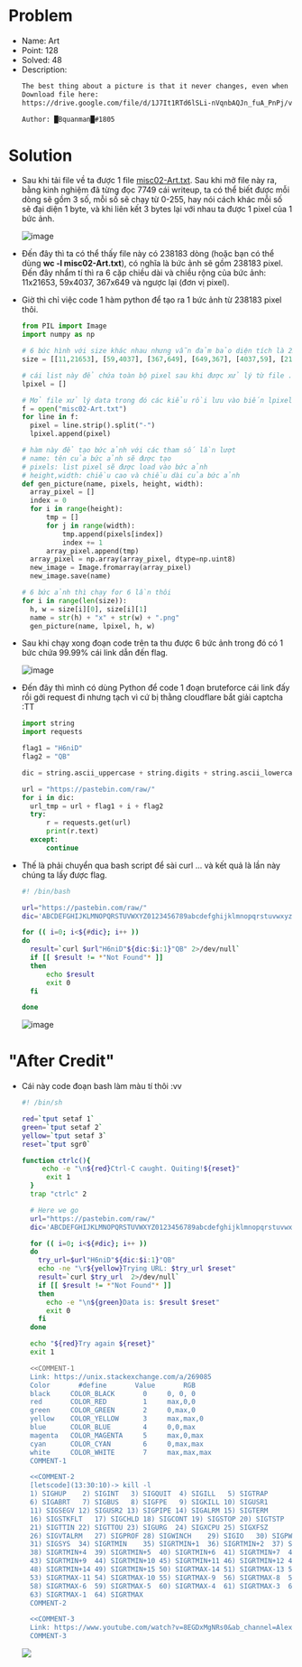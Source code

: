 # Problem
- Name: Art
- Point: 128
- Solved: 48
- Description:
  ```sh
  The best thing about a picture is that it never changes, even when the people in it do, or when it is zoomed in
  Download file here:
  https://drive.google.com/file/d/1J7It1RTd6lSLi-nVqnbAQJn_fuA_PnPj/view?usp=sharing

  Author: █Bquanman█#1805
  ```

# Solution
- Sau khi tải file về  ta được 1 file [misc02-Art.txt](challenge/misc02-Art.txt). Sau khi mở file này ra, bằng kinh nghiệm đã từng đọc 7749 cái writeup, ta có thể  biết được mỗi dòng sẽ gồm 3 số, mỗi số sẽ chạy từ 0-255, hay nói cách khác mỗi số sẽ đại diện 1 byte, và khi liên kết 3 bytes lại với nhau ta được 1 pixel của 1 bức ảnh.

    ![image](tmp/picb1.png)

- Đến đây thì ta có thể thấy file này có 238183 dòng (hoặc bạn có thể dùng **wc -l misc02-Art.txt**), có nghĩa là bức ảnh sẽ gồm 238183 pixel. Đến đây nhẩm tí thì ra 6 cặp chiều dài và chiều rộng của bức ảnh: 11x21653, 59x4037, 367x649 và ngược lại (đơn vị pixel).
- Giờ thì chỉ việc code 1 hàm python để  tạo ra 1 bức ảnh từ 238183 pixel thôi.
  ```python
  from PIL import Image
  import numpy as np

  # 6 bức hình với size khác nhau nhưng vẫn đảm bảo diện tích là 238183
  size = [[11,21653], [59,4037], [367,649], [649,367], [4037,59], [21653,11]]

  # cái list này để chứa toàn bộ pixel sau khi được xử lý từ file .txt
  lpixel = []

  # Mở file xử lý data trong đó các kiểu rồi lưu vào biến lpixel
  f = open("misc02-Art.txt")
  for line in f:
  	pixel = line.strip().split("-")
  	lpixel.append(pixel)

  # hàm này để tạo bức ảnh với các tham số lần lượt
  # name: tên của bức ảnh sẽ được tạo
  # pixels: list pixel sẽ được load vào bức ảnh
  # height,width: chiều cao và chiều dài của bức ảnh
  def gen_picture(name, pixels, height, width):
  	array_pixel = []
  	index = 0
  	for i in range(height):
  		tmp = []
  		for j in range(width):
  			tmp.append(pixels[index])
  			index += 1
  		array_pixel.append(tmp)
  	array_pixel = np.array(array_pixel, dtype=np.uint8)
  	new_image = Image.fromarray(array_pixel)
  	new_image.save(name)

  # 6 bức ảnh thì chạy for 6 lần thôi
  for i in range(len(size)):
  	h, w = size[i][0], size[i][1]
  	name = str(h) + "x" + str(w) + ".png"
  	gen_picture(name, lpixel, h, w)

  ```

- Sau khi chạy xong đoạn code trên ta thu được 6 bức ảnh trong đó có 1 bức chứa 99.99% cái link dẫn đến flag.

  ![image](tmp/picb2.png)

- Đến đây thì mình có dùng Python để code 1 đoạn bruteforce cái link đấy rồi gởi request đi nhưng tạch vì cứ bị thằng cloudflare bắt giải captcha :TT

  ```python
  import string
  import requests

  flag1 = "H6niD"
  flag2 = "QB"

  dic = string.ascii_uppercase + string.digits + string.ascii_lowercase

  url = "https://pastebin.com/raw/"
  for i in dic:
  	url_tmp = url + flag1 + i + flag2
  	try:
  		r = requests.get(url)
  		print(r.text)
  	except:
  		continue

  ```

- Thế là phải chuyển qua bash script để sài curl ... và kết quả là lần này chúng ta lấy được flag.
  ```sh
  #! /bin/bash

  url="https://pastebin.com/raw/"
  dic='ABCDEFGHIJKLMNOPQRSTUVWXYZ0123456789abcdefghijklmnopqrstuvwxyz'

  for (( i=0; i<${#dic}; i++ ))
  do
    result=`curl $url"H6niD"${dic:$i:1}"QB" 2>/dev/null`
    if [[ $result != *"Not Found"* ]]
    then
    	echo $result
    	exit 0
    fi

  done

  ```

  ![image](tmp/picb3.png)

# "After Credit"
- Cái này code đoạn bash làm màu tí thôi :vv

  ```sh
  #! /bin/sh

  red=`tput setaf 1`
  green=`tput setaf 2`
  yellow=`tput setaf 3`
  reset=`tput sgr0`

  function ctrlc(){
	   echo -e "\n${red}Ctrl-C caught. Quiting!${reset}"
	    exit 1
    }
    trap "ctrlc" 2

    # Here we go
    url="https://pastebin.com/raw/"
    dic='ABCDEFGHIJKLMNOPQRSTUVWXYZ0123456789abcdefghijklmnopqrstuvwxyz'

    for (( i=0; i<${#dic}; i++ ))
    do
      try_url=$url"H6niD"${dic:$i:1}"QB"
      echo -ne "\r${yellow}Trying URL: $try_url $reset"
      result=`curl $try_url  2>/dev/null`
      if [[ $result != *"Not Found"* ]]
      then
        echo -e "\n${green}Data is: $result $reset"
        exit 0
      fi
    done

    echo "${red}Try again ${reset}"
    exit 1

    <<COMMENT-1
    Link: https://unix.stackexchange.com/a/269085
    Color       #define       Value       RGB
    black     COLOR_BLACK       0     0, 0, 0
    red       COLOR_RED         1     max,0,0
    green     COLOR_GREEN       2     0,max,0
    yellow    COLOR_YELLOW      3     max,max,0
    blue      COLOR_BLUE        4     0,0,max
    magenta   COLOR_MAGENTA     5     max,0,max
    cyan      COLOR_CYAN        6     0,max,max
    white     COLOR_WHITE       7     max,max,max
    COMMENT-1

    <<COMMENT-2
    [letscode](13:30:10)-> kill -l
    1) SIGHUP	 2) SIGINT	 3) SIGQUIT	 4) SIGILL	 5) SIGTRAP
    6) SIGABRT	 7) SIGBUS	 8) SIGFPE	 9) SIGKILL	10) SIGUSR1
    11) SIGSEGV	12) SIGUSR2	13) SIGPIPE	14) SIGALRM	15) SIGTERM
    16) SIGSTKFLT	17) SIGCHLD	18) SIGCONT	19) SIGSTOP	20) SIGTSTP
    21) SIGTTIN	22) SIGTTOU	23) SIGURG	24) SIGXCPU	25) SIGXFSZ
    26) SIGVTALRM	27) SIGPROF	28) SIGWINCH	29) SIGIO	30) SIGPWR
    31) SIGSYS	34) SIGRTMIN	35) SIGRTMIN+1	36) SIGRTMIN+2	37) SIGRTMIN+3
    38) SIGRTMIN+4	39) SIGRTMIN+5	40) SIGRTMIN+6	41) SIGRTMIN+7	42) SIGRTMIN+8
    43) SIGRTMIN+9	44) SIGRTMIN+10	45) SIGRTMIN+11	46) SIGRTMIN+12	47) SIGRTMIN+13
    48) SIGRTMIN+14	49) SIGRTMIN+15	50) SIGRTMAX-14	51) SIGRTMAX-13	52) SIGRTMAX-12
    53) SIGRTMAX-11	54) SIGRTMAX-10	55) SIGRTMAX-9	56) SIGRTMAX-8	57) SIGRTMAX-7
    58) SIGRTMAX-6	59) SIGRTMAX-5	60) SIGRTMAX-4	61) SIGRTMAX-3	62) SIGRTMAX-2
    63) SIGRTMAX-1	64) SIGRTMAX
    COMMENT-2

    <<COMMENT-3
    Link: https://www.youtube.com/watch?v=8EGDxMgNRs0&ab_channel=AlexLynd
    COMMENT-3

    ```

    ![](https://asciinema.org/a/Q77toB3tJwg5uk5Vnu5Kw4LZ4)
